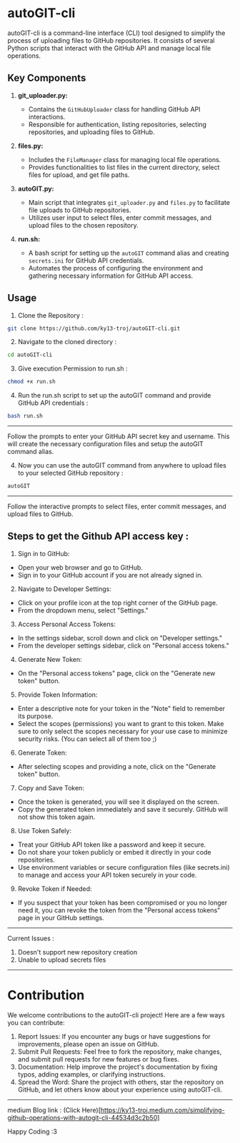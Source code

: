 # autoGIT-cli

autoGIT-cli is a command-line interface (CLI) tool designed to simplify the process of uploading files to GitHub repositories. It consists of several Python scripts that interact with the GitHub API and manage local file operations.

## Key Components

1. **git_uploader.py:**
   - Contains the `GitHubUploader` class for handling GitHub API interactions.
   - Responsible for authentication, listing repositories, selecting repositories, and uploading files to GitHub.

2. **files.py:**
   - Includes the `FileManager` class for managing local file operations.
   - Provides functionalities to list files in the current directory, select files for upload, and get file paths.

3. **autoGIT.py:**
   - Main script that integrates `git_uploader.py` and `files.py` to facilitate file uploads to GitHub repositories.
   - Utilizes user input to select files, enter commit messages, and upload files to the chosen repository.

4. **run.sh:**
   - A bash script for setting up the `autoGIT` command alias and creating `secrets.ini` for GitHub API credentials.
   - Automates the process of configuring the environment and gathering necessary information for GitHub API access.

## Usage
1. Clone the Repository :
```bash
git clone https://github.com/ky13-troj/autoGIT-cli.git
```
2. Navigate to the cloned directory :
```bash
cd autoGIT-cli
```
3. Give execution Permission to run.sh :
```bash
chmod +x run.sh
```
4. Run the run.sh script to set up the autoGIT command and provide GitHub API credentials :
```bash
bash run.sh
```
___

Follow the prompts to enter your GitHub API secret key and username. This will create the necessary configuration files and setup the autoGIT command alias.

4. Now you can use the autoGIT command from anywhere to upload files to your selected GitHub repository :
```bash
autoGIT
```
___
Follow the interactive prompts to select files, enter commit messages, and upload files to GitHub.

## Steps to get the Github API access key :
1. Sign in to GitHub:

- Open your web browser and go to GitHub.
- Sign in to your GitHub account if you are not already signed in.
  
2. Navigate to Developer Settings:

- Click on your profile icon at the top right corner of the GitHub page.
- From the dropdown menu, select "Settings."

3. Access Personal Access Tokens:

- In the settings sidebar, scroll down and click on "Developer settings."
- From the developer settings sidebar, click on "Personal access tokens."

4. Generate New Token:

- On the "Personal access tokens" page, click on the "Generate new token" button.
5. Provide Token Information:

- Enter a descriptive note for your token in the "Note" field to remember its purpose.
- Select the scopes (permissions) you want to grant to this token. Make sure to only select the scopes necessary for your use case to minimize security risks. (You can select all of them too ;) 

6. Generate Token:

- After selecting scopes and providing a note, click on the "Generate token" button.

7. Copy and Save Token:

- Once the token is generated, you will see it displayed on the screen.
- Copy the generated token immediately and save it securely. GitHub will not show this token again.

8. Use Token Safely:

- Treat your GitHub API token like a password and keep it secure.
- Do not share your token publicly or embed it directly in your code repositories.
- Use environment variables or secure configuration files (like secrets.ini) to manage and access your API token securely in your code.

9. Revoke Token if Needed:

- If you suspect that your token has been compromised or you no longer need it, you can revoke the token from the "Personal access tokens" page in your GitHub settings.
___
Current Issues :
1. Doesn't support new repository creation
2. Unable to upload secrets files

____


# Contribution
We welcome contributions to the autoGIT-cli project! Here are a few ways you can contribute:

1. Report Issues: If you encounter any bugs or have suggestions for improvements, please open an issue on GitHub.
2. Submit Pull Requests: Feel free to fork the repository, make changes, and submit pull requests for new features or bug fixes.
3. Documentation: Help improve the project's documentation by fixing typos, adding examples, or clarifying instructions.
4. Spread the Word: Share the project with others, star the repository on GitHub, and let others know about your experience using autoGIT-cli.

___
medium Blog link : (Click Here)[https://ky13-troj.medium.com/simplifying-github-operations-with-autogit-cli-44534d3c2b50]

Happy Coding :3
